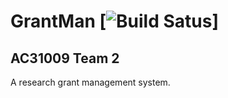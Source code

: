 # GrantMan [![Build Satus](https://travis-ci.com/gavinhenderson/AC31007-Team2.svg?token=zGHzssRv4pwPdCHDq9fz&branch=master)]
## AC31009 Team 2

A research grant management system.
